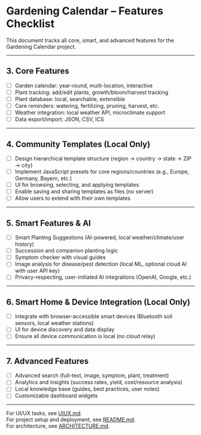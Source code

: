 # Gardening Calendar – Features Checklist

This document tracks all core, smart, and advanced features for the Gardening Calendar project.

---

## 3. Core Features

- [ ] Garden calendar: year-round, multi-location, interactive
- [ ] Plant tracking: add/edit plants, growth/bloom/harvest tracking
- [ ] Plant database: local, searchable, extensible
- [ ] Care reminders: watering, fertilizing, pruning, harvest, etc.
- [ ] Weather integration: local weather API, microclimate support
- [ ] Data export/import: JSON, CSV, ICS

---

## 4. Community Templates (Local Only)

- [ ] Design hierarchical template structure (region → country → state → ZIP → city)
- [ ] Implement JavaScript presets for core regions/countries (e.g., Europe, Germany, Bayern, etc.)
- [ ] UI for browsing, selecting, and applying templates
- [ ] Enable saving and sharing templates as files (no server)
- [ ] Allow users to extend with their own templates

---

## 5. Smart Features & AI

- [ ] Smart Planting Suggestions (AI-powered, local weather/climate/user history)
- [ ] Succession and companion planting logic
- [ ] Symptom checker with visual guides
- [ ] Image analysis for disease/pest detection (local ML, optional cloud AI with user API key)
- [ ] Privacy-respecting, user-initiated AI integrations (OpenAI, Google, etc.)

---

## 6. Smart Home & Device Integration (Local Only)

- [ ] Integrate with browser-accessible smart devices (Bluetooth soil sensors, local weather stations)
- [ ] UI for device discovery and data display
- [ ] Ensure all device communication is local (no cloud relay)

---

## 7. Advanced Features

- [ ] Advanced search (full-text, image, symptom, plant, treatment)
- [ ] Analytics and insights (success rates, yield, cost/resource analysis)
- [ ] Local knowledge base (guides, best practices, user notes)
- [ ] Customizable dashboard widgets

---

For UI/UX tasks, see [UIUX.md](./UIUX.md).  
For project setup and deployment, see [README.md](./README.md).  
For architecture, see [ARCHITECTURE.md](./ARCHITECTURE.md).
